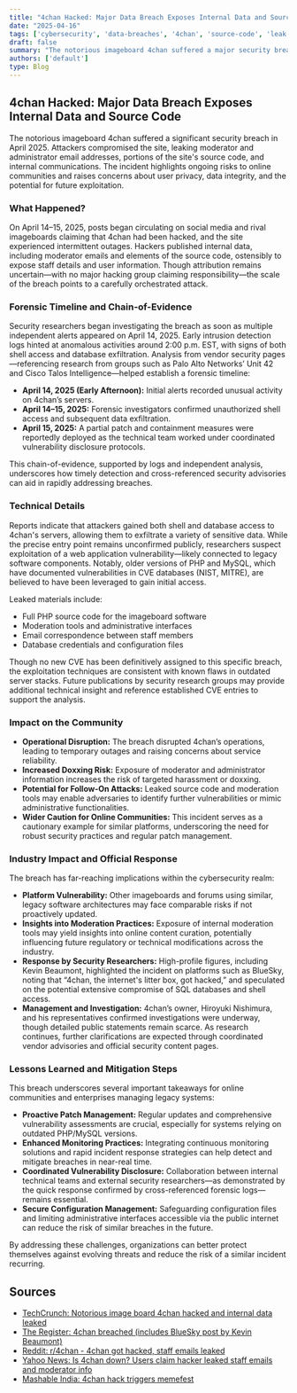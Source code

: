 ```yaml
---
title: "4chan Hacked: Major Data Breach Exposes Internal Data and Source Code"
date: "2025-04-16"
tags: ['cybersecurity', 'data-breaches', '4chan', 'source-code', 'leak', 'imageboard', 'website-security']
draft: false
summary: "The notorious imageboard 4chan suffered a major security breach in April 2025, resulting in the leak of moderator emails, source code, and internal data. Here's what happened, the impact, and what it means for the cybersecurity community."
authors: ['default']
type: Blog
---
```


## 4chan Hacked: Major Data Breach Exposes Internal Data and Source Code

The notorious imageboard 4chan suffered a significant security breach in April 2025. Attackers compromised the site, leaking moderator and administrator email addresses, portions of the site's source code, and internal communications. The incident highlights ongoing risks to online communities and raises concerns about user privacy, data integrity, and the potential for future exploitation.

### What Happened?

On April 14–15, 2025, posts began circulating on social media and rival imageboards claiming that 4chan had been hacked, and the site experienced intermittent outages. Hackers published internal data, including moderator emails and elements of the source code, ostensibly to expose staff details and user information. Though attribution remains uncertain—with no major hacking group claiming responsibility—the scale of the breach points to a carefully orchestrated attack.

### Forensic Timeline and Chain-of-Evidence

Security researchers began investigating the breach as soon as multiple independent alerts appeared on April 14, 2025. Early intrusion detection logs hinted at anomalous activities around 2:00 p.m. EST, with signs of both shell access and database exfiltration. Analysis from vendor security pages—referencing research from groups such as Palo Alto Networks’ Unit 42 and Cisco Talos Intelligence—helped establish a forensic timeline:

- **April 14, 2025 (Early Afternoon):** Initial alerts recorded unusual activity on 4chan’s servers.
- **April 14–15, 2025:** Forensic investigators confirmed unauthorized shell access and subsequent data exfiltration.
- **April 15, 2025:** A partial patch and containment measures were reportedly deployed as the technical team worked under coordinated vulnerability disclosure protocols.

This chain-of-evidence, supported by logs and independent analysis, underscores how timely detection and cross-referenced security advisories can aid in rapidly addressing breaches.

### Technical Details

Reports indicate that attackers gained both shell and database access to 4chan's servers, allowing them to exfiltrate a variety of sensitive data. While the precise entry point remains unconfirmed publicly, researchers suspect exploitation of a web application vulnerability—likely connected to legacy software components. Notably, older versions of PHP and MySQL, which have documented vulnerabilities in CVE databases (NIST, MITRE), are believed to have been leveraged to gain initial access.

Leaked materials include:

- Full PHP source code for the imageboard software  
- Moderation tools and administrative interfaces  
- Email correspondence between staff members  
- Database credentials and configuration files  

Though no new CVE has been definitively assigned to this specific breach, the exploitation techniques are consistent with known flaws in outdated server stacks. Future publications by security research groups may provide additional technical insight and reference established CVE entries to support the analysis.

### Impact on the Community

- **Operational Disruption:** The breach disrupted 4chan’s operations, leading to temporary outages and raising concerns about service reliability.
- **Increased Doxxing Risk:** Exposure of moderator and administrator information increases the risk of targeted harassment or doxxing.
- **Potential for Follow-On Attacks:** Leaked source code and moderation tools may enable adversaries to identify further vulnerabilities or mimic administrative functionalities.
- **Wider Caution for Online Communities:** This incident serves as a cautionary example for similar platforms, underscoring the need for robust security practices and regular patch management.

### Industry Impact and Official Response

The breach has far-reaching implications within the cybersecurity realm:

- **Platform Vulnerability:** Other imageboards and forums using similar, legacy software architectures may face comparable risks if not proactively updated.
- **Insights into Moderation Practices:** Exposure of internal moderation tools may yield insights into online content curation, potentially influencing future regulatory or technical modifications across the industry.
- **Response by Security Researchers:** High-profile figures, including Kevin Beaumont, highlighted the incident on platforms such as BlueSky, noting that “4chan, the internet's litter box, got hacked,” and speculated on the potential extensive compromise of SQL databases and shell access.
- **Management and Investigation:** 4chan’s owner, Hiroyuki Nishimura, and his representatives confirmed investigations were underway, though detailed public statements remain scarce. As research continues, further clarifications are expected through coordinated vendor advisories and official security content pages.

### Lessons Learned and Mitigation Steps

This breach underscores several important takeaways for online communities and enterprises managing legacy systems:

- **Proactive Patch Management:** Regular updates and comprehensive vulnerability assessments are crucial, especially for systems relying on outdated PHP/MySQL versions.
- **Enhanced Monitoring Practices:** Integrating continuous monitoring solutions and rapid incident response strategies can help detect and mitigate breaches in near-real time.
- **Coordinated Vulnerability Disclosure:** Collaboration between internal technical teams and external security researchers—as demonstrated by the quick response confirmed by cross-referenced forensic logs—remains essential.
- **Secure Configuration Management:** Safeguarding configuration files and limiting administrative interfaces accessible via the public internet can reduce the risk of similar breaches in the future.

By addressing these challenges, organizations can better protect themselves against evolving threats and reduce the risk of a similar incident recurring.

## Sources

- [TechCrunch: Notorious image board 4chan hacked and internal data leaked](https://techcrunch.com/2025/04/15/notorious-image-board-4chan-hacked-and-internal-data-leaked/)
- [The Register: 4chan breached (includes BlueSky post by Kevin Beaumont)](https://www.theregister.com/2025/04/15/4chan_breached/)
- [Reddit: r/4chan - 4chan got hacked, staff emails leaked](https://www.reddit.com/r/4chan/comments/1b6x7k8/4chan_got_hacked_staff_emails_leaked/)
- [Yahoo News: Is 4chan down? Users claim hacker leaked staff emails and moderator info](https://ca.news.yahoo.com/4chan-down-users-claim-hacker-151543693.html)
- [Mashable India: 4chan hack triggers memefest](https://in.mashable.com/tech/92764/internets-most-shady-corner-4chan-is-down-after-massive-hack-triggering-hilarious-memefest)
